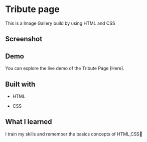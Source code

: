 
# Tribute page
This is a Image Gallery build by using HTML and CSS
## Screenshot


## Demo
You can explore the live demo of the Tribute Page [Here].


##  Built with
* HTML
+ CSS


## What I learned
I train my skills and remember the basics concepts of HTML,CSS🙂

